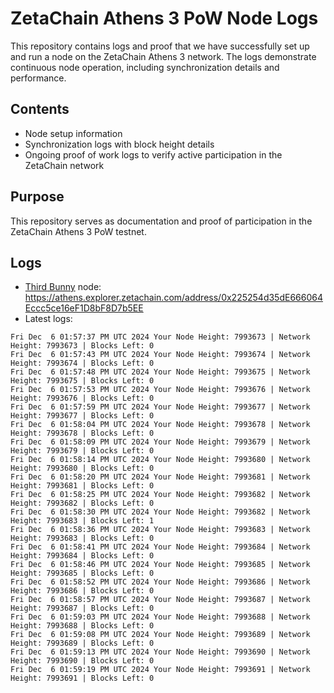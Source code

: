# ZetaChain Athens 3 PoW Node Logs
This repository contains logs and proof that we have successfully set up and run a node on the ZetaChain Athens 3 network. The logs demonstrate continuous node operation, including synchronization details and performance.

## Contents
- Node setup information
- Synchronization logs with block height details
- Ongoing proof of work logs to verify active participation in the ZetaChain network

## Purpose
This repository serves as documentation and proof of participation in the ZetaChain Athens 3 PoW testnet.

## Logs

- [Third Bunny](https://thirdbunny.xyz/) node: https://athens.explorer.zetachain.com/address/0x225254d35dE666064Eccc5ce16eF1D8bF8D7b5EE
- Latest logs:
```
Fri Dec  6 01:57:37 PM UTC 2024 Your Node Height: 7993673 | Network Height: 7993673 | Blocks Left: 0
Fri Dec  6 01:57:43 PM UTC 2024 Your Node Height: 7993674 | Network Height: 7993674 | Blocks Left: 0
Fri Dec  6 01:57:48 PM UTC 2024 Your Node Height: 7993675 | Network Height: 7993675 | Blocks Left: 0
Fri Dec  6 01:57:53 PM UTC 2024 Your Node Height: 7993676 | Network Height: 7993676 | Blocks Left: 0
Fri Dec  6 01:57:59 PM UTC 2024 Your Node Height: 7993677 | Network Height: 7993677 | Blocks Left: 0
Fri Dec  6 01:58:04 PM UTC 2024 Your Node Height: 7993678 | Network Height: 7993678 | Blocks Left: 0
Fri Dec  6 01:58:09 PM UTC 2024 Your Node Height: 7993679 | Network Height: 7993679 | Blocks Left: 0
Fri Dec  6 01:58:14 PM UTC 2024 Your Node Height: 7993680 | Network Height: 7993680 | Blocks Left: 0
Fri Dec  6 01:58:20 PM UTC 2024 Your Node Height: 7993681 | Network Height: 7993681 | Blocks Left: 0
Fri Dec  6 01:58:25 PM UTC 2024 Your Node Height: 7993682 | Network Height: 7993682 | Blocks Left: 0
Fri Dec  6 01:58:30 PM UTC 2024 Your Node Height: 7993682 | Network Height: 7993683 | Blocks Left: 1
Fri Dec  6 01:58:36 PM UTC 2024 Your Node Height: 7993683 | Network Height: 7993683 | Blocks Left: 0
Fri Dec  6 01:58:41 PM UTC 2024 Your Node Height: 7993684 | Network Height: 7993684 | Blocks Left: 0
Fri Dec  6 01:58:46 PM UTC 2024 Your Node Height: 7993685 | Network Height: 7993685 | Blocks Left: 0
Fri Dec  6 01:58:52 PM UTC 2024 Your Node Height: 7993686 | Network Height: 7993686 | Blocks Left: 0
Fri Dec  6 01:58:57 PM UTC 2024 Your Node Height: 7993687 | Network Height: 7993687 | Blocks Left: 0
Fri Dec  6 01:59:03 PM UTC 2024 Your Node Height: 7993688 | Network Height: 7993688 | Blocks Left: 0
Fri Dec  6 01:59:08 PM UTC 2024 Your Node Height: 7993689 | Network Height: 7993689 | Blocks Left: 0
Fri Dec  6 01:59:13 PM UTC 2024 Your Node Height: 7993690 | Network Height: 7993690 | Blocks Left: 0
Fri Dec  6 01:59:19 PM UTC 2024 Your Node Height: 7993691 | Network Height: 7993691 | Blocks Left: 0
```
